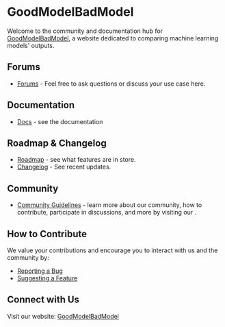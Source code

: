 # GoodModelBadModel

Welcome to the community and documentation hub for [GoodModelBadModel](https://goodmodelbadmodel.com/), a website dedicated to comparing machine learning models' outputs. 

## Forums

- [Forums](https://github.com/AshbySowell/GoodModelBadModel/discussions) - Feel free to ask questions or discuss your use case here.
  
## Documentation

- [Docs](http://goodmodelbadmodel.com/docs/) - see the documentation 


## Roadmap & Changelog

- [Roadmap](https://github.com/orgs/AshbySowell/projects/6) - see what features are in store.
- [Changelog](https://goodmodelbadmodel.com/changelog/) - See recent updates.

## Community

- [Community Guidelines](community.md) - learn more about our community, how to contribute, participate in discussions, and more by visiting our .

  
## How to Contribute
We value your contributions and encourage you to interact with us and the community by:
- [Reporting a Bug](https://github.com/AshbySowell/GoodModelBadModel/issues)
- [Suggesting a Feature](https://github.com/AshbySowell/GoodModelBadModel/discussions)


## Connect with Us
Visit our website: [GoodModelBadModel](https://goodmodelbadmodel.com/)
